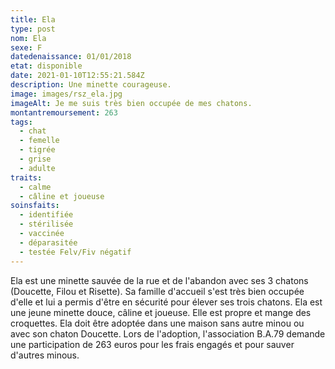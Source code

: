 ```yaml
---
title: Ela
type: post
nom: Ela
sexe: F
datedenaissance: 01/01/2018
etat: disponible
date: 2021-01-10T12:55:21.584Z
description: Une minette courageuse.
image: images/rsz_ela.jpg
imageAlt: Je me suis très bien occupée de mes chatons.
montantremoursement: 263
tags:
  - chat
  - femelle
  - tigrée
  - grise
  - adulte
traits:
  - calme
  - câline et joueuse
soinsfaits:
  - identifiée
  - stérilisée
  - vaccinée
  - déparasitée
  - testée Felv/Fiv négatif
---
```

Ela est une minette sauvée de la rue et de l'abandon avec ses 3 chatons (Doucette, Filou et Risette). Sa famille d'accueil s'est très bien occupée d'elle et lui a permis d'être en sécurité pour élever ses trois chatons. Ela est une jeune minette douce, câline et joueuse. Elle est propre et mange des croquettes. Ela doit être adoptée dans une maison sans autre minou ou avec son chaton Doucette. Lors de l'adoption, l'association B.A.79 demande une participation de 263 euros pour les frais engagés et pour sauver d'autres minous.